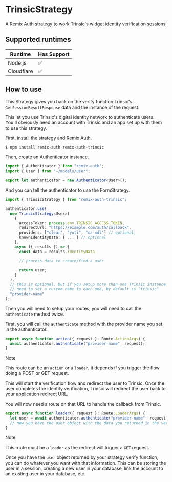 # TrinsicStrategy

A Remix Auth strategy to work Trinsic's widget identity verification sessions

## Supported runtimes

| Runtime    | Has Support |
| ---------- | ----------- |
| Node.js    | ✅          |
| Cloudflare | ✅          |

## How to use

This Strategy gives you back on the verify function Trinsic's `GetSessionResultResponse` data and the instance of the request.

This let you use Trinsic's digital identity network to authenticate users. You'll obviously need an account with Trinsic and an app set up with them to use this strategy.

First, install the strategy and Remix Auth.

```bash
$ npm install remix-auth remix-auth-trinsic
```

Then, create an Authenticator instance.

```ts
import { Authenticator } from "remix-auth";
import { User } from "~/models/user";

export let authenticator = new Authenticator<User>();
```

And you can tell the authenticator to use the FormStrategy.

```ts
import { TrinsicStrategy } from "remix-auth-trinsic";

authenticator.use(
  new TrinsicStrategy<User>(
    {
      accessToken: process.env.TRINSIC_ACCESS_TOKEN,
      redirectUrl: "https://example.com/auth/callback",
      providers: ["clear", "yoti", "ca-mdl"] // optional,
      knownIdentityData: { ... } // optional
    },
    async ({ results }) => {
      const data = results.identityData

      // process data to create/find a user

      return user;
    }
  ),
  // this is optional, but if you setup more than one Trinsic instance you will
  // need to set a custom name to each one, by default is "trinsic"
  "provider-name"
);
```

Then you will need to setup your routes, you will need to call the `authenticate` method twice.

First, you will call the `authenticate` method with the provider name you set in the authenticator.

```ts
export async function action({ request }: Route.ActionArgs) {
  await authenticator.authenticate("provider-name", request);
}
```

> [!NOTE]
> This route can be an `action` or a `loader`, it depends if you trigger the flow doing a POST or GET request.

This will start the verification flow and redirect the user to Trinsic. Once the user completes the identity verification, Trinsic will redirect the user back to your application redirect URL.

You will now need a route on that URL to handle the callback from Trinsic.

```ts
export async function loader({ request }: Route.LoaderArgs) {
  let user = await authenticator.authenticate("provider-name", request);
  // now you have the user object with the data you returned in the verify function
}
```

> [!NOTE]
> This route must be a `loader` as the redirect will trigger a `GET` request.

Once you have the `user` object returned by your strategy verify function, you can do whatever you want with that information. This can be storing the user in a session, creating a new user in your database, link the account to an existing user in your database, etc.
